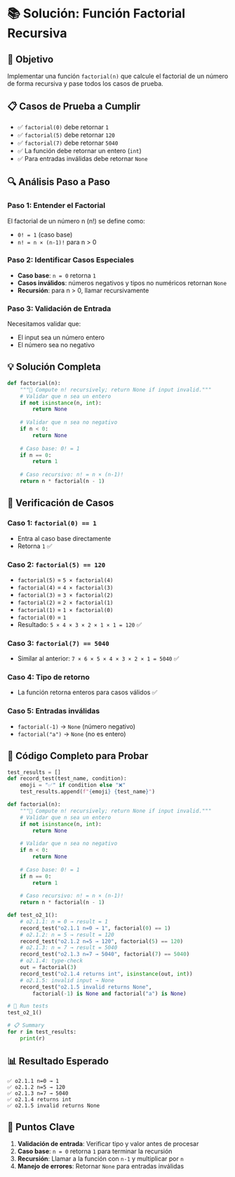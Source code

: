# 📚 Solución: Función Factorial Recursiva

## 🎯 Objetivo
Implementar una función `factorial(n)` que calcule el factorial de un número de forma recursiva y pase todos los casos de prueba.

## 📋 Casos de Prueba a Cumplir
- ✅ `factorial(0)` debe retornar `1`
- ✅ `factorial(5)` debe retornar `120`  
- ✅ `factorial(7)` debe retornar `5040`
- ✅ La función debe retornar un entero (`int`)
- ✅ Para entradas inválidas debe retornar `None`

## 🔍 Análisis Paso a Paso

### Paso 1: Entender el Factorial
El factorial de un número n (n!) se define como:
- `0! = 1` (caso base)
- `n! = n × (n-1)!` para n > 0

### Paso 2: Identificar Casos Especiales
- **Caso base**: `n = 0` retorna `1`
- **Casos inválidos**: números negativos y tipos no numéricos retornan `None`
- **Recursión**: para n > 0, llamar recursivamente

### Paso 3: Validación de Entrada
Necesitamos validar que:
- El input sea un número entero
- El número sea no negativo

## 💡 Solución Completa

```python
def factorial(n):
    """🔁 Compute n! recursively; return None if input invalid."""
    # Validar que n sea un entero
    if not isinstance(n, int):
        return None
    
    # Validar que n sea no negativo
    if n < 0:
        return None
    
    # Caso base: 0! = 1
    if n == 0:
        return 1
    
    # Caso recursivo: n! = n × (n-1)!
    return n * factorial(n - 1)
```

## 🧪 Verificación de Casos

### Caso 1: `factorial(0) == 1`
- Entra al caso base directamente
- Retorna `1` ✅

### Caso 2: `factorial(5) == 120`
- `factorial(5)` = `5 × factorial(4)`
- `factorial(4)` = `4 × factorial(3)`
- `factorial(3)` = `3 × factorial(2)`
- `factorial(2)` = `2 × factorial(1)`
- `factorial(1)` = `1 × factorial(0)`
- `factorial(0)` = `1`
- Resultado: `5 × 4 × 3 × 2 × 1 × 1 = 120` ✅

### Caso 3: `factorial(7) == 5040`
- Similar al anterior: `7 × 6 × 5 × 4 × 3 × 2 × 1 = 5040` ✅

### Caso 4: Tipo de retorno
- La función retorna enteros para casos válidos ✅

### Caso 5: Entradas inválidas
- `factorial(-1)` → `None` (número negativo)
- `factorial("a")` → `None` (no es entero)

## 🚀 Código Completo para Probar

```python
test_results = []
def record_test(test_name, condition):
    emoji = "✅" if condition else "❌"
    test_results.append(f"{emoji} {test_name}")

def factorial(n):
    """🔁 Compute n! recursively; return None if input invalid."""
    # Validar que n sea un entero
    if not isinstance(n, int):
        return None
    
    # Validar que n sea no negativo
    if n < 0:
        return None
    
    # Caso base: 0! = 1
    if n == 0:
        return 1
    
    # Caso recursivo: n! = n × (n-1)!
    return n * factorial(n - 1)

def test_o2_1():
    # o2.1.1: n = 0 → result = 1
    record_test("o2.1.1 n=0 → 1", factorial(0) == 1)
    # o2.1.2: n = 5 → result = 120
    record_test("o2.1.2 n=5 → 120", factorial(5) == 120)
    # o2.1.3: n = 7 → result = 5040
    record_test("o2.1.3 n=7 → 5040", factorial(7) == 5040)
    # o2.1.4: type-check
    out = factorial(3)
    record_test("o2.1.4 returns int", isinstance(out, int))
    # o2.1.5: invalid input → None
    record_test("o2.1.5 invalid returns None",
        factorial(-1) is None and factorial("a") is None)

# 🚀 Run tests
test_o2_1()

# 📋 Summary
for r in test_results:
    print(r)
```

## 📊 Resultado Esperado
```
✅ o2.1.1 n=0 → 1
✅ o2.1.2 n=5 → 120
✅ o2.1.3 n=7 → 5040
✅ o2.1.4 returns int
✅ o2.1.5 invalid returns None
```

## 🔑 Puntos Clave
1. **Validación de entrada**: Verificar tipo y valor antes de procesar
2. **Caso base**: `n = 0` retorna `1` para terminar la recursión
3. **Recursión**: Llamar a la función con `n-1` y multiplicar por `n`
4. **Manejo de errores**: Retornar `None` para entradas inválidas
